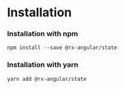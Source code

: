 # Installation

### Installation with npm

`npm install --save @rx-angular/state`

### Installation with yarn

`yarn add @rx-angular/state`
